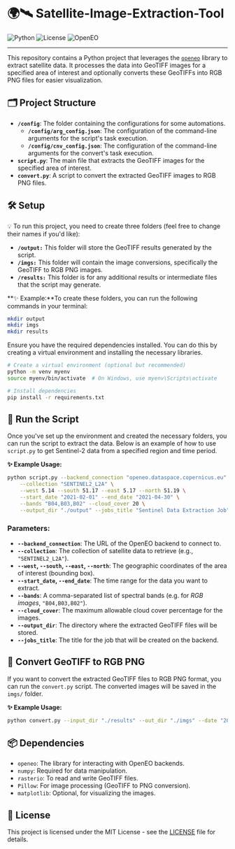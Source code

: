 
# 🌍🛰️ Satellite-Image-Extraction-Tool

![Python](https://img.shields.io/badge/python-3.9%20%7C%203.12-blue)
![License](https://img.shields.io/badge/license-MIT-orange)
![OpenEO](https://img.shields.io/badge/openeo-backend-yellow)

---

This repository contains a Python project that leverages the [`openeo`](https://openeo.org/documentation/1.0/) library to extract satellite data. It processes the data into GeoTIFF images for a specified area of interest and optionally converts these GeoTIFFs into RGB PNG files for easier visualization.



## 🗂️ Project Structure

- **`/config`**: The folder containing the configurations for some automations.
    - **`/config/arg_config.json`**: The configuration of the command-line arguments for the script's task execution.
    -  **`/config/cnv_config.json`**: The configuration of the command-line arguments for the convert's task execution.
- **`script.py`**: The main file that extracts the GeoTIFF images for the specified area of interest.
- **`convert.py`**: A script to convert the extracted GeoTIFF images to RGB PNG files.


## 🛠️ Setup
💡 To run this project, you need to create three folders (feel free to change their names if you'd like):

- **`/output:`** This folder will store the GeoTIFF results generated by the script.
- **`/imgs:`** This folder will contain the image conversions, specifically the GeoTIFF to RGB PNG images.
- **`/results:`** This folder is for any additional results or intermediate files that the script may generate.

**✨ Example:**To create these folders, you can run the following commands in your terminal:
```zsh
mkdir output
mkdir imgs
mkdir results
```

Ensure you have the required dependencies installed. You can do this by creating a virtual environment and installing the necessary libraries.

```zsh
# Create a virtual environment (optional but recommended)
python -m venv myenv
source myenv/bin/activate  # On Windows, use myenv\Scripts\activate

# Install dependencies
pip install -r requirements.txt
```

## 🚀 Run the Script

Once you've set up the environment and created the necessary folders, you can run the script to extract the data. Below is an example of how to use `script.py` to get Sentinel-2 data from a specified region and time period.

**✨ Example Usage:**
```zsh
python script.py --backend_connection "openeo.dataspace.copernicus.eu" \
    --collection "SENTINEL2_L2A" \
    --west 5.14 --south 51.17 --east 5.17 --north 51.19 \
    --start_date "2021-02-01" --end_date "2021-04-30" \
    --bands "B04,B03,B02" --cloud_cover 20 \
    --output_dir "./output" --jobs_title "Sentinel Data Extraction Job"
```

### Parameters:
- **`--backend_connection`**: The URL of the OpenEO backend to connect to.
- **`--collection`**: The collection of satellite data to retrieve (e.g., `"SENTINEL2_L2A"`).
- **`--west`, `--south`, `--east`, `--north`**: The geographic coordinates of the area of interest (bounding box).
- **`--start_date`, `--end_date`**: The time range for the data you want to extract.
- **`--bands`**: A comma-separated list of spectral bands (e.g. for *RGB images*, `"B04,B03,B02"`).
- **`--cloud_cover`**: The maximum allowable cloud cover percentage for the images.
- **`--output_dir`**: The directory where the extracted GeoTIFF files will be stored.
- **`--jobs_title`**: The title for the job that will be created on the backend.

## 📂 Convert GeoTIFF to RGB PNG

If you want to convert the extracted GeoTIFF files to RGB PNG format, you can run the `convert.py` script. The converted images will be saved in the `imgs/` folder.

**✨ Example Usage:**
```zsh
python convert.py --input_dir "./results" --out_dir "./imgs" --date "2024-12-29" --vis "true"
```

## 📦 Dependencies

- `openeo`: The library for interacting with OpenEO backends.
- `numpy`: Required for data manipulation.
- `rasterio`: To read and write GeoTIFF files.
- `Pillow`: For image processing (GeoTIFF to PNG conversion).
- `matplotlib`: Optional, for visualizing the images.

## 📜 License

This project is licensed under the MIT License - see the [LICENSE](./LICENSE) file for details.

